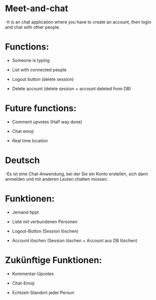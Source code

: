 # Meet-and-chat

-It is an chat application where you have to create an account, then login and chat with other people.
# Functions:
- Someone is typing

- List with connected people

- Logout button (delete session)

- Delete account (detele session + account deleted from DB)
# Future functions:
- Comment upvotes (Half way done)

- Chat emoji

- Real time location

# Deutsch

-Es ist eine Chat-Anwendung, bei der Sie ein Konto erstellen, sich dann anmelden und mit anderen Leuten chatten müssen.
# Funktionen:
- Jemand tippt

- Liste mit verbundenen Personen

- Logout-Button (Session löschen)

-  Account löschen (Session löschen + Account aus DB löschen)
# Zukünftige Funktionen:
- Kommentar-Upvotes

- Chat-Emoji

- Echtzeit-Standort jeder Person
